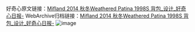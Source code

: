 好奇心原文链接：[Mifland 2014 秋冬Weathered Patina 1998S 背包_设计_好奇心日报-](https://www.qdaily.com/articles/2750.html)
WebArchive归档链接：[Mifland 2014 秋冬Weathered Patina 1998S 背包_设计_好奇心日报-](http://web.archive.org/web/20190623151401/https://www.qdaily.com/articles/2750.html)
![image](http://ww3.sinaimg.cn/large/007d5XDply1g3v6hbfgiij30u02zl7u7)